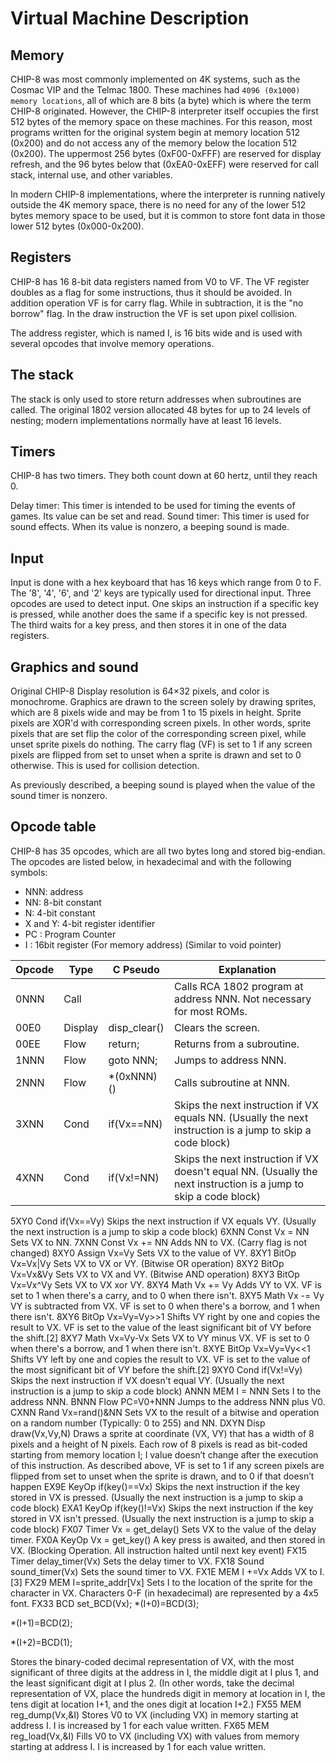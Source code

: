 # Virtual Machine Description

## Memory

CHIP-8 was most commonly implemented on 4K systems, such as the Cosmac VIP and the Telmac 1800. These machines had `4096 (0x1000) memory locations`, all of which are 8 bits (a byte) which is where the term CHIP-8 originated. However, the CHIP-8 interpreter itself occupies the first 512 bytes of the memory space on these machines. For this reason, most programs written for the original system begin at memory location 512 (0x200) and do not access any of the memory below the location 512 (0x200). The uppermost 256 bytes (0xF00-0xFFF) are reserved for display refresh, and the 96 bytes below that (0xEA0-0xEFF) were reserved for call stack, internal use, and other variables.

In modern CHIP-8 implementations, where the interpreter is running natively outside the 4K memory space, there is no need for any of the lower 512 bytes memory space to be used, but it is common to store font data in those lower 512 bytes (0x000-0x200).

## Registers
CHIP-8 has 16 8-bit data registers named from V0 to VF. The VF register doubles as a flag for some instructions, thus it should be avoided. In addition operation VF is for carry flag. While in subtraction, it is the "no borrow" flag. In the draw instruction the VF is set upon pixel collision.

The address register, which is named I, is 16 bits wide and is used with several opcodes that involve memory operations.

## The stack
The stack is only used to store return addresses when subroutines are called. The original 1802 version allocated 48 bytes for up to 24 levels of nesting; modern implementations normally have at least 16 levels.

## Timers
CHIP-8 has two timers. They both count down at 60 hertz, until they reach 0.

Delay timer: This timer is intended to be used for timing the events of games. Its value can be set and read.
Sound timer: This timer is used for sound effects. When its value is nonzero, a beeping sound is made.

## Input
Input is done with a hex keyboard that has 16 keys which range from 0 to F. The '8', '4', '6', and '2' keys are typically used for directional input. Three opcodes are used to detect input. One skips an instruction if a specific key is pressed, while another does the same if a specific key is not pressed. The third waits for a key press, and then stores it in one of the data registers.

## Graphics and sound
Original CHIP-8 Display resolution is 64×32 pixels, and color is monochrome. Graphics are drawn to the screen solely by drawing sprites, which are 8 pixels wide and may be from 1 to 15 pixels in height. Sprite pixels are XOR'd with corresponding screen pixels. In other words, sprite pixels that are set flip the color of the corresponding screen pixel, while unset sprite pixels do nothing. The carry flag (VF) is set to 1 if any screen pixels are flipped from set to unset when a sprite is drawn and set to 0 otherwise. This is used for collision detection.

As previously described, a beeping sound is played when the value of the sound timer is nonzero.

## Opcode table
CHIP-8 has 35 opcodes, which are all two bytes long and stored big-endian. The opcodes are listed below, in hexadecimal and with the following symbols:

* NNN: address
* NN: 8-bit constant
* N: 4-bit constant
* X and Y: 4-bit register identifier
* PC : Program Counter
* I : 16bit register (For memory address) (Similar to void pointer)

Opcode|Type|C Pseudo|Explanation
--|------|----------|------------
0NNN| Call |          | Calls RCA 1802 program at address NNN. Not necessary for most ROMs.
00E0| Display | disp_clear() | Clears the screen.
00EE| Flow |	return;	 | Returns from a subroutine.
1NNN| Flow	| goto NNN;| Jumps to address NNN.
2NNN| Flow	| *(0xNNN)() | Calls subroutine at NNN.
3XNN| Cond	| if(Vx==NN) | Skips the next instruction if VX equals NN. (Usually the next instruction is a jump to skip a code block)
4XNN| Cond	| if(Vx!=NN) | Skips the next instruction if VX doesn't equal NN. (Usually the next instruction is a jump to skip a code block)
5XY0	Cond	if(Vx==Vy)	Skips the next instruction if VX equals VY. (Usually the next instruction is a jump to skip a code block)
6XNN	Const	Vx = NN	Sets VX to NN.
7XNN	Const	Vx += NN	Adds NN to VX. (Carry flag is not changed)
8XY0	Assign	Vx=Vy	Sets VX to the value of VY.
8XY1	BitOp	Vx=Vx|Vy	Sets VX to VX or VY. (Bitwise OR operation)
8XY2	BitOp	Vx=Vx&Vy	Sets VX to VX and VY. (Bitwise AND operation)
8XY3	BitOp	Vx=Vx^Vy	Sets VX to VX xor VY.
8XY4	Math	Vx += Vy	Adds VY to VX. VF is set to 1 when there's a carry, and to 0 when there isn't.
8XY5	Math	Vx -= Vy	VY is subtracted from VX. VF is set to 0 when there's a borrow, and 1 when there isn't.
8XY6	BitOp	Vx=Vy=Vy>>1	Shifts VY right by one and copies the result to VX. VF is set to the value of the least significant bit of VY before the shift.[2]
8XY7	Math	Vx=Vy-Vx	Sets VX to VY minus VX. VF is set to 0 when there's a borrow, and 1 when there isn't.
8XYE	BitOp	Vx=Vy=Vy<<1	Shifts VY left by one and copies the result to VX. VF is set to the value of the most significant bit of VY before the shift.[2]
9XY0	Cond	if(Vx!=Vy)	Skips the next instruction if VX doesn't equal VY. (Usually the next instruction is a jump to skip a code block)
ANNN	MEM	I = NNN	Sets I to the address NNN.
BNNN	Flow	PC=V0+NNN	Jumps to the address NNN plus V0.
CXNN	Rand	Vx=rand()&NN	Sets VX to the result of a bitwise and operation on a random number (Typically: 0 to 255) and NN.
DXYN	Disp	draw(Vx,Vy,N)	Draws a sprite at coordinate (VX, VY) that has a width of 8 pixels and a height of N pixels. Each row of 8 pixels is read as bit-coded starting from memory location I; I value doesn’t change after the execution of this instruction. As described above, VF is set to 1 if any screen pixels are flipped from set to unset when the sprite is drawn, and to 0 if that doesn’t happen
EX9E	KeyOp	if(key()==Vx)	Skips the next instruction if the key stored in VX is pressed. (Usually the next instruction is a jump to skip a code block)
EXA1	KeyOp	if(key()!=Vx)	Skips the next instruction if the key stored in VX isn't pressed. (Usually the next instruction is a jump to skip a code block)
FX07	Timer	Vx = get_delay()	Sets VX to the value of the delay timer.
FX0A	KeyOp	Vx = get_key()	A key press is awaited, and then stored in VX. (Blocking Operation. All instruction halted until next key event)
FX15	Timer	delay_timer(Vx)	Sets the delay timer to VX.
FX18	Sound	sound_timer(Vx)	Sets the sound timer to VX.
FX1E	MEM	I +=Vx	Adds VX to I.[3]
FX29	MEM	I=sprite_addr[Vx]	Sets I to the location of the sprite for the character in VX. Characters 0-F (in hexadecimal) are represented by a 4x5 font.
FX33	BCD	set_BCD(Vx);
*(I+0)=BCD(3);

*(I+1)=BCD(2);

*(I+2)=BCD(1);

Stores the binary-coded decimal representation of VX, with the most significant of three digits at the address in I, the middle digit at I plus 1, and the least significant digit at I plus 2. (In other words, take the decimal representation of VX, place the hundreds digit in memory at location in I, the tens digit at location I+1, and the ones digit at location I+2.)
FX55	MEM	reg_dump(Vx,&I)	Stores V0 to VX (including VX) in memory starting at address I. I is increased by 1 for each value written.
FX65	MEM	reg_load(Vx,&I)	Fills V0 to VX (including VX) with values from memory starting at address I. I is increased by 1 for each value written.
